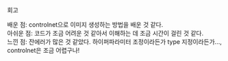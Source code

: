 회고

배운 점: controlnet으로 이미지 생성하는 방법을 배운 것 같다.  
아쉬운 점: 코드가 조금 어려운 것 같아서 이해하는 데 조금 시간이 걸린 것 같다.  
느낀 점: 잔에러가 많은 것 같았다. 하이퍼파라미터 조정이라든가 type 지정이라든가..., controlnet은 조금 어렵구나!
